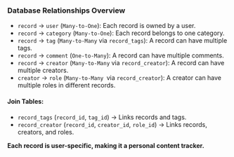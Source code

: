 ### Database Relationships Overview

- ```record``` → ```user``` (```Many-to-One```): Each record is owned by a user.
- ```record``` → ```category``` (```Many-to-One```): Each record belongs to one category.
- ```record``` → ```tag``` (```Many-to-Many``` via ```record_tags```): A record can have multiple tags.
- ```record``` → ```comment``` (```One-to-Many```): A record can have multiple comments.
- ```record``` → ```creator``` (```Many-to-Many``` via ```record_creator```): A record can have multiple creators.
- ```creator``` → ```role``` (```Many-to-Many ```via ```record_creator```): A creator can have multiple roles in different records.

#### Join Tables:

- ```record_tags``` (```record_id```, ```tag_id```) → Links records and tags.
- ```record_creator``` (```record_id```, ```creator_id```, ```role_id```) → Links records, creators, and roles.
  
**Each record is user-specific, making it a personal content tracker.**